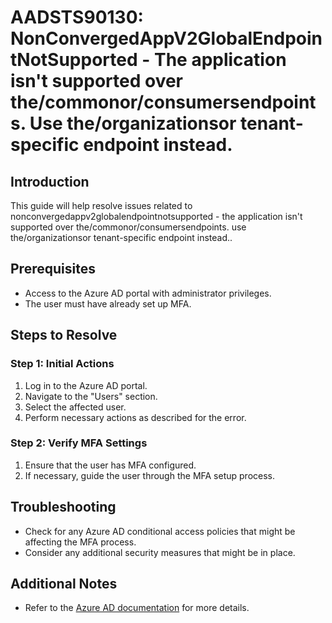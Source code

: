 
# AADSTS90130: NonConvergedAppV2GlobalEndpointNotSupported - The application isn't supported over the/commonor/consumersendpoints. Use the/organizationsor tenant-specific endpoint instead.

## Introduction
This guide will help resolve issues related to nonconvergedappv2globalendpointnotsupported - the application isn't supported over the/commonor/consumersendpoints. use the/organizationsor tenant-specific endpoint instead..

## Prerequisites
- Access to the Azure AD portal with administrator privileges.
- The user must have already set up MFA.

## Steps to Resolve

### Step 1: Initial Actions
1. Log in to the Azure AD portal.
2. Navigate to the "Users" section.
3. Select the affected user.
4. Perform necessary actions as described for the error.

### Step 2: Verify MFA Settings
1. Ensure that the user has MFA configured.
2. If necessary, guide the user through the MFA setup process.

## Troubleshooting
- Check for any Azure AD conditional access policies that might be affecting the MFA process.
- Consider any additional security measures that might be in place.

## Additional Notes
- Refer to the [Azure AD documentation](https://learn.microsoft.com/en-us/azure/active-directory/) for more details.
